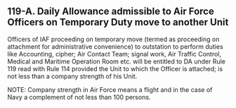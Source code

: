## 119-A. Daily Allowance admissible to Air Force Officers on Temporary Duty move to another Unit

Officers of IAF proceeding on temporary move (termed as proceeding on attachment for administrative convenience) to outstation to perform duties like Accounting, cipher; Air Contact Team; signal work, Air Traffic Control, Medical and Maritime Operation Room etc. will be entitled to DA under Rule 119 read with Rule 114 provided the Unit to which the Officer is attached; is not less than a company strength of his Unit.

NOTE:  Company strength in Air Force means a flight and in the case of Navy a complement of not less than 100 persons.
